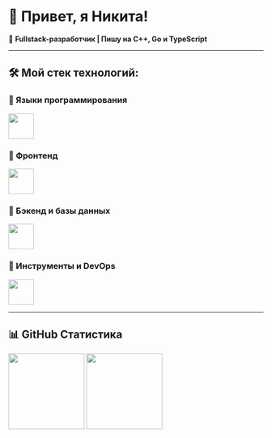 # 👋 Привет, я Никита!  

🚀 **Fullstack-разработчик | Пишу на C++, Go и TypeScript**  

---

## 🛠️ Мой стек технологий:

### 🔹 Языки программирования  
<p align="left">
  <img src="https://skillicons.dev/icons?i=cpp,go,ts,js,python,rust" height="50">
</p>

### 🔹 Фронтенд  
<p align="left">
  <img src="https://skillicons.dev/icons?i=react,next,tailwind,html,css,sass" height="50">
</p>

### 🔹 Бэкенд и базы данных  
<p align="left">
  <img src="https://skillicons.dev/icons?i=nodejs,express,postgres,mongodb,redis,prisma" height="50">
</p>

### 🔹 Инструменты и DevOps  
<p align="left">
  <img src="https://skillicons.dev/icons?i=git,docker,linux,nginx,webpack,bash" height="50">
</p>

---

## 📊 GitHub Статистика
<p align="left">
  <img src="https://github-readme-stats.vercel.app/api?username=nikita&show_icons=true&theme=radical" height="150">
  <img src="https://github-readme-stats.vercel.app/api/top-langs/?username=nikita&layout=compact&theme=radical" height="150">
</p>
